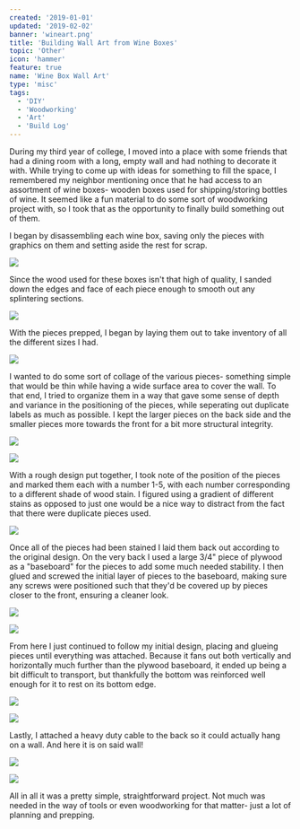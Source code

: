 ```yaml
---
created: '2019-01-01'
updated: '2019-02-02'
banner: 'wineart.png'
title: 'Building Wall Art from Wine Boxes'
topic: 'Other'
icon: 'hammer'
feature: true
name: 'Wine Box Wall Art'
type: 'misc'
tags:
  - 'DIY'
  - 'Woodworking'
  - 'Art'
  - 'Build Log'
---
```


During my third year of college, I moved into a place with some friends that had a dining room with a long, empty wall and had nothing to decorate it with. While trying to come up with ideas for something to fill the space, I remembered my neighbor mentioning once that he had access to an assortment of wine boxes- wooden boxes used for shipping/storing bottles of wine. It seemed like a fun material to do some sort of woodworking project with, so I took that as the opportunity to finally build something out of them.

I began by disassembling each wine box, saving only the pieces with graphics on them and setting aside the rest for scrap.

<a class="imgur" href="https://imgur.com/a/K0Edu8t#1" target="_blank" rel="external nofollow noopener noreferrer"><img src="https://imgur.com/utRmNvd.jpg"/></a>

Since the wood used for these boxes isn't that high of quality, I sanded down the edges and face of each piece enough to smooth out any splintering sections.

<a class="imgur" href="https://imgur.com/a/K0Edu8t#2" target="_blank" rel="external nofollow noopener noreferrer"><img src="https://imgur.com/TVavFJa.jpg"/></a>

With the pieces prepped, I began by laying them out to take inventory of all the different sizes I had.

<a class="imgur" href="https://imgur.com/a/K0Edu8t#3" target="_blank" rel="external nofollow noopener noreferrer"><img src="https://imgur.com/P4Jx6vF.jpg"/></a>

I wanted to do some sort of collage of the various pieces- something simple that would be thin while having a wide surface area to cover the wall. To that end, I tried to organize them in a way that gave some sense of depth and variance in the positioning of the pieces, while seperating out duplicate labels as much as possible. I kept the larger pieces on the back side and the smaller pieces more towards the front for a bit more structural integrity.

<a class="imgur" href="https://imgur.com/a/K0Edu8t#4" target="_blank" rel="external nofollow noopener noreferrer"><img src="https://imgur.com/MEFBWwo.jpg"/></a>

<a class="imgur" href="https://imgur.com/a/K0Edu8t#5" target="_blank" rel="external nofollow noopener noreferrer"><img src="https://imgur.com/o4KRtZL.jpg"/></a>

With a rough design put together, I took note of the position of the pieces and marked them each with a number 1-5, with each number corresponding to a different shade of wood stain. I figured using a gradient of different stains as opposed to just one would be a nice way to distract from the fact that there were duplicate pieces used.

<a class="imgur" href="https://imgur.com/a/K0Edu8t#6" target="_blank" rel="external nofollow noopener noreferrer"><img src="https://imgur.com/HsdZKzp.jpg"/></a>

Once all of the pieces had been stained I laid them back out according to the original design. On the very back I used a large 3/4" piece of plywood as a "baseboard" for the pieces to add some much needed stability. I then glued and screwed the initial layer of pieces to the baseboard, making sure any screws were positioned such that they'd be covered up by pieces closer to the front, ensuring a cleaner look.

<a class="imgur" href="https://imgur.com/a/K0Edu8t#7" target="_blank" rel="external nofollow noopener noreferrer"><img src="https://imgur.com/kh9AV92.jpg"/></a>

<a class="imgur" href="https://imgur.com/a/K0Edu8t#8" target="_blank" rel="external nofollow noopener noreferrer"><img src="https://imgur.com/nqc4Sjp.jpg"/></a>

From here I just continued to follow my initial design, placing and glueing pieces until everything was attached. Because it fans out both vertically and horizontally much further than the plywood baseboard, it ended up being a bit difficult to transport, but thankfully the bottom was reinforced well enough for it to rest on its bottom edge.

<a class="imgur" href="https://imgur.com/a/K0Edu8t#9" target="_blank" rel="external nofollow noopener noreferrer"><img src="https://imgur.com/dbI1Wot.jpg"/></a>

<a class="imgur" href="https://imgur.com/a/K0Edu8t#10" target="_blank" rel="external nofollow noopener noreferrer"><img src="https://imgur.com/kgAHVI9.jpg"/></a>

Lastly, I attached a heavy duty cable to the back so it could actually hang on a wall. And here it is on said wall!

<a class="imgur" href="https://imgur.com/a/K0Edu8t#11" target="_blank" rel="external nofollow noopener noreferrer"><img src="https://imgur.com/VeuICdT.jpg"/></a>

<a class="imgur" href="https://imgur.com/a/K0Edu8t#12" target="_blank" rel="external nofollow noopener noreferrer"><img src="https://imgur.com/k8Wd2Cw.jpg"/></a>

All in all it was a pretty simple, straightforward project. Not much was needed in the way of tools or even woodworking for that matter- just a lot of planning and prepping.